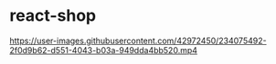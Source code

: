# react-shop



https://user-images.githubusercontent.com/42972450/234075492-2f0d9b62-d551-4043-b03a-949dda4bb520.mp4


